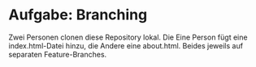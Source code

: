 # Aufgabe: Branching

Zwei Personen clonen diese Repository lokal. Die Eine Person fügt eine index.html-Datei hinzu, die Andere eine about.html. Beides jeweils auf separaten Feature-Branches.
